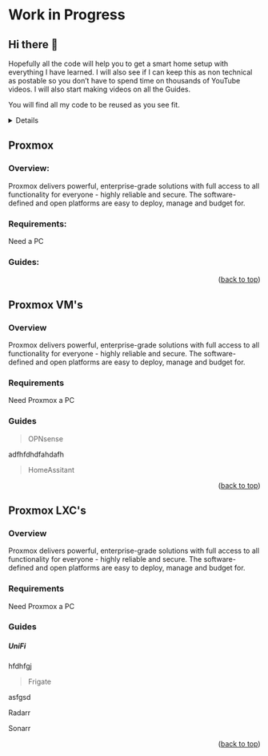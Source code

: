 # Work in Progress

## Hi there 👋

<a id="readme_top"></a>

Hopefully all the code will help you to get a smart home setup with everything I have learned. I will also see if I can keep this as non technical as postable so you don’t have to spend time on thousands of YouTube videos. I will also start making videos on all the Guides. 

You will find all my code to be reused as you see fit.


<details>

# <summary><u>Table of Contents</u></summary>

<a href="#Proxmox">1. Proxmox</a>

+ <a href="#Proxmox_Overview">Overview</a>

+ <a href="#Proxmox_Requirements">Requirements</a>

+ <a href="#Proxmox_Guides">Guides</a>


<a href="# Proxmox_VMs">2. Proxmox VM's</a>

+ <a href="#Proxmox_VMs_Overview">Overview</a>

+ <a href="#Proxmox_VMs_Requirements">Requirements</a>

+ <a href="#Proxmox_VMs_Guides">Guides</a>

	+ <a href="#OPNsense">OPNsense</a>
	
	+ <a href="#HomeAssitant">HomeAssitant</a>


<a href="#Proxmox_LXCs">3. Proxmox LXC's</a>

+ <a href="#Proxmox_LXCs_Overview">Overview</a>

+ <a href="#Proxmox_LXCs_Requirements">Requirements</a>

+ <a href="#Proxmox_LXCs_Guides">Guides</a>

	+ <a href="#Unifi">Unifi</a>
	
	+ <a href="#Vaultwarden">Vaultwarden</a>
	
	+ <a href="#Frigate">Frigate</a>
	
	+ <a href="#immich">immich</a>
	
	+ <a href="#immich">immich</a>
	
	+ <a href="#immich">immich</a>
	
	+ <a href="#immich">immich</a>
	
	+ <a href="#immich">immich</a>
	
	+ <a href="#immich">immich</a>
	
	+ <a href="#immich">immich</a>
	
</details>  
  
  


## Proxmox
<a id="Proxmox"></a>

### Overview:
<a id="Proxmox_Overview"></a>

Proxmox delivers powerful, enterprise-grade solutions with full access to all functionality for everyone - highly reliable and secure.
The software-defined and open platforms are easy to deploy, manage and budget for.

### Requirements:
<a id="Proxmox_Requirements"></a>

Need a PC



### Guides:
<a id="Proxmox_Guides"></a>





<p align="right">(<a href="#readme_top">back to top</a>)</p>

## Proxmox VM's
<a id="Proxmox"></a>


### Overview
<a id="Overview"></a>

Proxmox delivers powerful, enterprise-grade solutions with full access to all functionality for everyone - highly reliable and secure.
The software-defined and open platforms are easy to deploy, manage and budget for.

### Requirements
<a id="Requirements"></a>

Need Proxmox a PC



### Guides
<a id="Guides"></a>

> OPNsense

 adfhfdhdfahdafh

> HomeAssitant


<p align="right">(<a href="#readme_top">back to top</a>)</p>

## Proxmox LXC's

<a id="Proxmox"></a>


### Overview

<a id="Overview"></a>

Proxmox delivers powerful, enterprise-grade solutions with full access to all functionality for everyone - highly reliable and secure.
The software-defined and open platforms are easy to deploy, manage and budget for.

### Requirements

<a id="Requirements"></a>

Need Proxmox a PC



### Guides

<a id="Guides"></a>


##### UniFi

hfdhfgj

> Frigate

asfgsd


Radarr

Sonarr




<p align="right">(<a href="#readme_top">back to top</a>)</p>













<!--
**HomeStudiosDIY/HomeStudiosDIY** is a ✨ _special_ ✨ repository because its `README.md` (this file) appears on your GitHub profile.

Here are some ideas to get you started:

- 🔭 I’m currently working on ...
- 🌱 I’m currently learning ...
- 👯 I’m looking to collaborate on ...
- 🤔 I’m looking for help with ...
- 💬 Ask me about ...
- 📫 How to reach me: ...
- 😄 Pronouns: ...
- ⚡ Fun fact: ...
-->


